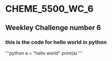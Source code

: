 # CHEME_5500_WC_6

## Weekley Challenge number 6
### this is the code for hello world in python 

'''python
a = "hello world"
print(a)
'''
